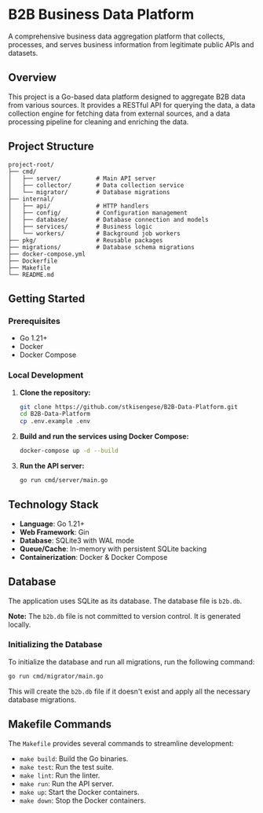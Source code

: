 # B2B Business Data Platform

A comprehensive business data aggregation platform that collects, processes, and serves business information from legitimate public APIs and datasets.

## Overview

This project is a Go-based data platform designed to aggregate B2B data from various sources. It provides a RESTful API for querying the data, a data collection engine for fetching data from external sources, and a data processing pipeline for cleaning and enriching the data.

## Project Structure

```
project-root/
├── cmd/
│   ├── server/          # Main API server
│   ├── collector/       # Data collection service
│   └── migrator/        # Database migrations
├── internal/
│   ├── api/             # HTTP handlers
│   ├── config/          # Configuration management
│   ├── database/        # Database connection and models
│   ├── services/        # Business logic
│   └── workers/         # Background job workers
├── pkg/                 # Reusable packages
├── migrations/          # Database schema migrations
├── docker-compose.yml
├── Dockerfile
├── Makefile
└── README.md
```

## Getting Started

### Prerequisites

- Go 1.21+
- Docker
- Docker Compose

### Local Development

1.  **Clone the repository:**
    ```bash
    git clone https://github.com/stkisengese/B2B-Data-Platform.git
    cd B2B-Data-Platform
    cp .env.example .env
    ```

2.  **Build and run the services using Docker Compose:**
    ```bash
    docker-compose up -d --build
    ```

3.  **Run the API server:**
    ```bash
    go run cmd/server/main.go
    ```

## Technology Stack

- **Language**: Go 1.21+
- **Web Framework**: Gin
- **Database**: SQLite3 with WAL mode
- **Queue/Cache**: In-memory with persistent SQLite backing
- **Containerization**: Docker & Docker Compose

## Database

The application uses SQLite as its database. The database file is `b2b.db`.

**Note:** The `b2b.db` file is not committed to version control. It is generated locally.

### Initializing the Database

To initialize the database and run all migrations, run the following command:

```bash
go run cmd/migrator/main.go
```

This will create the `b2b.db` file if it doesn't exist and apply all the necessary database migrations.

## Makefile Commands

The `Makefile` provides several commands to streamline development:

- `make build`: Build the Go binaries.
- `make test`: Run the test suite.
- `make lint`: Run the linter.
- `make run`: Run the API server.
- `make up`: Start the Docker containers.
- `make down`: Stop the Docker containers.